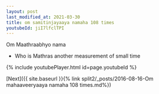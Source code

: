 ```yaml
---
layout: post
last_modified_at: 2021-03-30
title: om samitinjayaaya namaha 108 times
youtubeId: jiI7lfclTPI
---
```

 
 
Om Maathraabhyo nama 
 
 -  Who is Mathras  another measurement of small time 
 
  
 
  
 
 
 
 
 
 


{% include youtubePlayer.html id=page.youtubeId %}
 
[Next]({{ site.baseurl }}{% link  split2/_posts/2016-08-16-Om mahaaveeryaaya namaha 108 times.md%})
 
